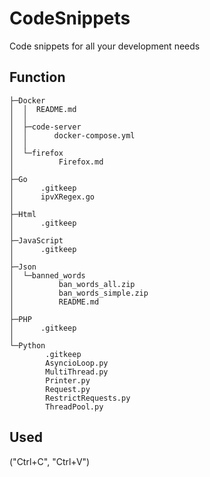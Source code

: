 # CodeSnippets
Code snippets for all your development needs


## Function

```tree
├─Docker
│  │  README.md
│  │
│  ├─code-server
│  │      docker-compose.yml
│  │
│  └─firefox
│          Firefox.md
│
├─Go
│      .gitkeep
│      ipvXRegex.go
│
├─Html
│      .gitkeep
│
├─JavaScript
│      .gitkeep
│
├─Json
│  └─banned_words
│          ban_words_all.zip
│          ban_words_simple.zip
│          README.md
│
├─PHP
│      .gitkeep
│
└─Python
        .gitkeep
        AsyncioLoop.py
        MultiThread.py
        Printer.py
        Request.py
        RestrictRequests.py
        ThreadPool.py
```


## Used

("Ctrl+C", "Ctrl+V")